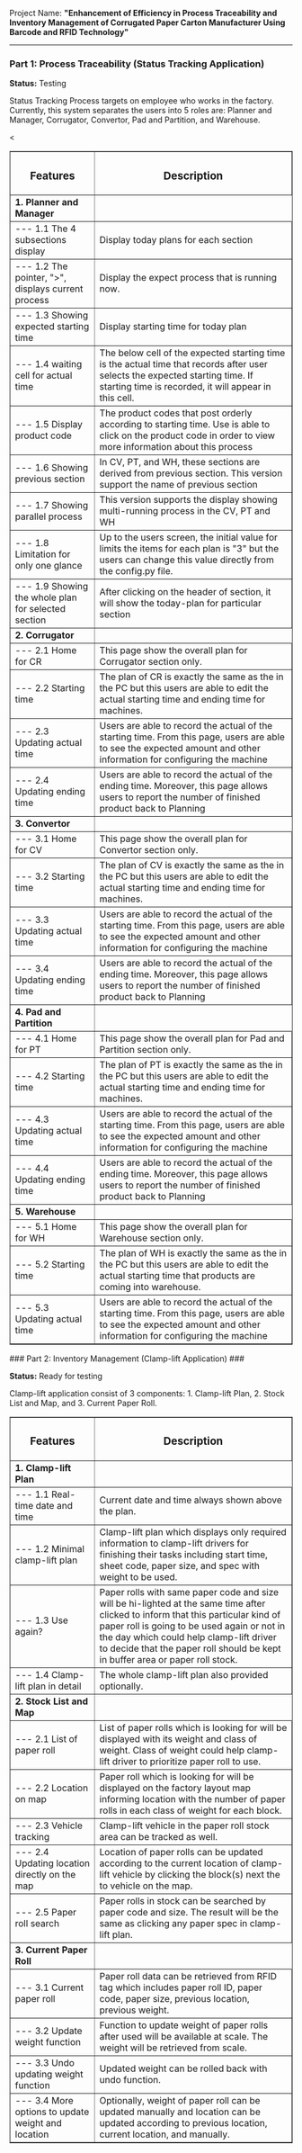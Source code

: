 Project Name: **"Enhancement of Efficiency in Process Traceability and Inventory Management of Corrugated Paper Carton Manufacturer Using Barcode and RFID Technology"**

---

### Part 1: Process Traceability (Status Tracking Application) ###

**Status:** Testing

Status Tracking Process targets on employee who works in the factory. Currently, this system separates the users into 5 roles are: Planner and Manager, Corrugator, Convertor, Pad and Partition, and Warehouse.


<table border='1'>
<tr><th align='center'><h3>Features</h3></th><th align='center'><h3>Description</h3></th></tr>
<tr><td width='30%'><b>1. Planner and Manager</b></td></tr>
<tr><td>--- 1.1 The 4 subsections display </td><td>Display today plans for each section</td></tr>
<tr><td>--- 1.2 The pointer, ">", displays current process  </td><td>Display the expect process that is running now.</td></tr>
<tr><td>--- 1.3 Showing expected starting time </td><td>Display starting time for today plan</td></tr>
<tr><td>--- 1.4 waiting cell for actual time </td><td>The below cell of the expected starting time is the actual time that records after user selects the expected starting time. If starting time is recorded, it will appear in this cell.</td></tr>
<tr><td>--- 1.5 Display product code </td><td>The product codes that post orderly according to starting time. Use is able to click on the product code in order to view more information about this process</td></tr>
<tr><td>--- 1.6 Showing previous section </td><td>In CV, PT, and WH, these sections are derived from previous section. This version support the name of previous section</td></tr>
<tr><td>--- 1.7 Showing parallel process </td><td>This version supports the display showing multi-running process in the CV, PT and WH</td></tr>
<tr><td>--- 1.8 Limitation for only one glance </td><td>Up to the users screen, the initial value for limits the items for each plan is "3" but the users can change this value directly from the config.py file.</td></tr>
<tr><td>--- 1.9 Showing the whole plan for selected section</td><td>After clicking on the header of section, it will show the today-plan for particular section</td></tr>

<tr><td width='30%'><b>2. Corrugator</b></td></tr>
<tr><td>--- 2.1 Home for CR</td><td>This page show the overall plan for Corrugator section only.</td></tr>
<tr><td>--- 2.2 Starting time</td><td>The plan of CR is exactly the same as the in the PC but this users are able to edit the actual starting time and ending time for machines.</td></tr>
<tr><td>--- 2.3 Updating actual time</td><td>Users are able to record the actual of the starting time. From this page, users are able to see the expected amount and other information for configuring the machine</td></tr>
<tr><td>--- 2.4 Updating ending time</td><td>Users are able to record the actual of the ending time. Moreover, this page allows users to report the number of finished product back to Planning</td></tr>
<tr><td width='30%'><b>3. Convertor</b></td></tr>
<tr><td>--- 3.1 Home for CV</td><td>This page show the overall plan for Convertor section only.</td></tr>
<tr><td>--- 3.2 Starting time</td><td>The plan of CV is exactly the same as the in the PC but this users are able to edit the actual starting time and ending time for machines.</td></tr>
<tr><td>--- 3.3 Updating actual time</td><td>Users are able to record the actual of the starting time. From this page, users are able to see the expected amount and other information for configuring the machine</td></tr>
<tr><td>--- 3.4 Updating ending time</td><td>Users are able to record the actual of the ending time. Moreover, this page allows users to report the number of finished product back to Planning</td></tr>
<tr><td width='30%'><b>4. Pad and Partition</b></td></tr>
<tr><td>--- 4.1 Home for PT</td><td>This page show the overall plan for Pad and Partition section only.</td></tr>
<tr><td>--- 4.2 Starting time</td><td>The plan of PT is exactly the same as the in the PC but this users are able to edit the actual starting time and ending time for machines.</td></tr>
<tr><td>--- 4.3 Updating actual time</td><td>Users are able to record the actual of the starting time. From this page, users are able to see the expected amount and other information for configuring the machine</td></tr>
<tr><td>--- 4.4 Updating ending time</td><td>Users are able to record the actual of the ending time. Moreover, this page allows users to report the number of finished product back to Planning</td></tr>
<tr><td width='30%'><b>5. Warehouse</b></td></tr>
<<tr><td>--- 5.1 Home for WH</td><td>This page show the overall plan for Warehouse section only.</td></tr>
<tr><td>--- 5.2 Starting time</td><td>The plan of WH is exactly the same as the in the PC but this users are able to edit the actual starting time that products are coming into warehouse.</td></tr>
<tr><td>--- 5.3 Updating actual time</td><td>Users are able to record the actual of the starting time. From this page, users are able to see the expected amount and other information for configuring the machine</td></tr>
</table>
### Part 2: Inventory Management (Clamp-lift Application) ###

**Status:** Ready for testing

Clamp-lift application consist of 3 components: 1. Clamp-lift Plan, 2. Stock List and Map, and 3. Current Paper Roll.

<table border='1'>
<tr><th align='center'><h3>Features</h3></th><th align='center'><h3>Description</h3></th></tr>
<tr><td width='30%'><b>1. Clamp-lift Plan</b></td></tr>
<tr><td>--- 1.1 Real-time date and time</td><td>Current date and time always shown above the plan.</td></tr>
<tr><td>--- 1.2 Minimal clamp-lift plan</td><td>Clamp-lift plan which displays only required information to clamp-lift drivers for finishing their tasks including start time, sheet code, paper size, and spec with weight to be used.</td></tr>
<tr><td>--- 1.3 Use again?</td><td>Paper rolls with same paper code and size will be hi-lighted at the same time after clicked to inform that this particular kind of paper roll is going to be used again or not in the day which could help clamp-lift driver to decide that the paper roll should be kept in buffer area or paper roll stock.</td></tr>
<tr><td>--- 1.4 Clamp-lift plan in detail</td><td>The whole clamp-lift plan also provided optionally.</td></tr>
<tr><td><b>2. Stock List and Map</b></td></tr>
<tr><td>--- 2.1 List of paper roll</td><td>List of paper rolls which is looking for will be displayed with its weight and class of weight. Class of weight could help clamp-lift driver to prioritize paper roll to use.</td></tr>
<tr><td>--- 2.2 Location on map</td><td>Paper roll which is looking for will be displayed on the factory layout map informing location with the number of paper rolls in each class of weight for each block.</td></tr>
<tr><td>--- 2.3 Vehicle tracking</td><td>Clamp-lift vehicle in the paper roll stock area can be tracked as well.</td></tr>
<tr><td>--- 2.4 Updating location directly on the map</td><td>Location of paper rolls can be updated according to the current location of clamp-lift vehicle by clicking the block(s) next the to vehicle on the map.</td></tr>
<tr><td>--- 2.5 Paper roll search</td><td>Paper rolls in stock can be searched by paper code and size. The result will be the same as clicking any paper spec in clamp-lift plan.</td></tr>
<tr><td><b>3. Current Paper Roll</b></td></tr>
<tr><td>--- 3.1 Current paper roll</td><td>Paper roll data can be retrieved from RFID tag which includes paper roll ID, paper code, paper size, previous location, previous weight.</td></tr>
<tr><td>--- 3.2 Update weight function</td><td>Function to update weight of paper rolls after used will be available at scale. The weight will be retrieved from scale.</td></tr>
<tr><td>--- 3.3 Undo updating weight function</td><td>Updated weight can be rolled back with undo function.</td></tr>
<tr><td>--- 3.4 More options to update weight and location</td><td>Optionally, weight of paper roll can be updated manually and location can be updated according to previous location, current location, and manually.</td></tr>
</table>